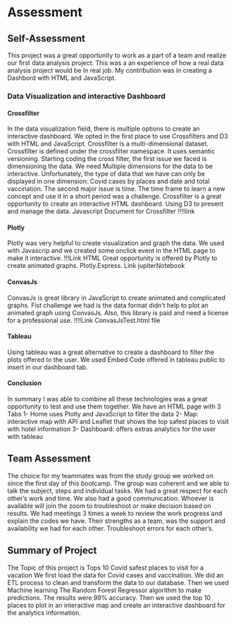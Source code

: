 # Assessment


## Self-Assessment

This project was a great opportunity to work as a part of a team and realize our first data analysis project. This was a an experience of how a real data analysis project would be in real job. My contribution was in creating a Dashbord with HTML and JavaScript.  

### Data Visualization and interactive Dashboard

#### Crossfilter 
In the data visualization field, there is multiple options to create an interactive dashboard. We opted in the first place to use Crossfilters and D3 with HTML and JavaScript. 
Crossfilter is a multi-dimensional dataset. Crossfilter is defined under the crossfilter namespace. It uses semantic versioning. 
Starting coding the cross filter, the first issue we faced is dimensioning the data. We need Multiple dimensions for the data to be interactive. Unfortunately, the type of data that we have can only be displayed in one dimension: Covid cases by places and date and total vaccination. 
The second major issue is time. The time frame to learn a new concept and use it in a short period was a challenge. 
Crossfilter is a great opportunity to create an interactive HTML dashboard. Using D3 to present and manage the data. 
Javascript Document for Crossfilter !!!!link 


#### Plotly 

Plotly was very helpful to create visualization and graph the data. We used with Javascrip and we created some onclick event in the HTML page to make it interactive.  !!!Link HTML 
Great opportunity is offered by Plotly to create animated graphs. Plotly.Express. Link jupiterNotebook 

#### ConvasJs

ConvasJs is great library in JavaScript to create animated and complicated graphs. Fist challenge we had is the data format didn’t help to plot an animated graph using ConvasJs. Also, this library is paid and need a license for a professional use.  !!!!Link ConvasJsTest.html file 

#### Tableau 

Using tableau was a great alternative to create a dashboard to filter the plots offered to the user. We used Embed Code offered in tableau public to insert in our dashboard tab. 

 
 #### Conclusion 

In summary I was able to combine all these technologies was a great opportunity to test and use them together. We have an HTML page with 3 Tabs
1-	Home uses Plotly and JavaScript to filter the data 
2-	Map: interactive map with API and Leaflet that shows the top safest places to visit with hotel information 
3-	Dashboard: offers extras analytics for the user with tableau 



## Team Assessment

The choice for my teammates was from the study group we worked on since the first day of this bootcamp. The group was coherent and we able to talk the subject, steps and individual tasks. We had a great respect for each other’s work and time. We also had a good communication. 
Whoever is available will join the zoom to troubleshoot or make decision based on results. We had meetings 3 times a week to review the work progress and explain the codes we have. 
Their strengths as a team, was the support and availability we had for each other. Troubleshoot errors for each other’s. 



## Summary of Project


The Topic of this project is Tops 10 Covid safest places to visit for a vacation
We first load the data for Covid cases and vaccination. We did an ETL process to clean and transform the data to our database. Then we used Machine learning The Random Forest Regressor algorithm to make predictions. The results were 99% accuracy. Then we used the top 10 places to plot in an interactive map and create an interactive dashboard for the analytics information. 


